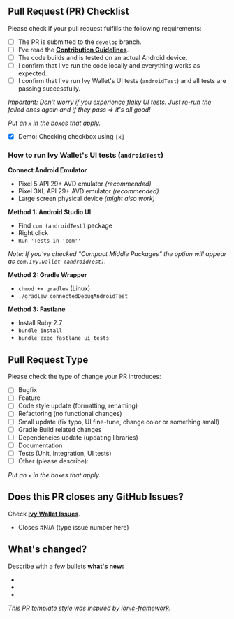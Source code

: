 ## Pull Request (PR) Checklist

Please check if your pull request fulfills the following requirements:

- [ ] The PR is submitted to the `develop` branch.
- [ ] I've read the **[Contribution Guidelines](https://github.com/ILIYANGERMANOV/ivy-wallet/blob/main/CONTRIBUTING.md)**.
- [ ] The code builds and is tested on an actual Android device.
- [ ] I confirm that I've run the code locally and everything works as expected.
- [ ] I confirm that I've run Ivy Wallet's UI tests (`androidTest`) and all tests are passing
  successfully.

_Important: Don't worry if you experience flaky UI tests. Just re-run the failed ones again and if they pass => it's all good!_

_Put an `x` in the boxes that apply._

- [x] Demo: Checking checkbox using `[x]`

### How to run Ivy Wallet's UI tests (`androidTest`)

**Connect Android Emulator**
- Pixel 5 API 29+ AVD emulator _(recommended)_
- Pixel 3XL API 29+ AVD emulator _(recommended)_
- Large screen physical device _(might also work)_

**Method 1: Android Studio UI**
- Find `com (androidTest)` package
- Right click
- `Run 'Tests in 'com''`

_Note: If you've checked "Compact Middle Packages" the option will appear as `com.ivy.wallet (androidTest)`._

**Method 2: Gradle Wrapper**
- `chmod +x gradlew` (Linux)
- `./gradlew connectedDebugAndroidTest`

**Method 3: Fastlane**
- Install Ruby 2.7
- `bundle install`
- `bundle exec fastlane ui_tests`

## Pull Request Type

Please check the type of change your PR introduces:

- [ ] Bugfix
- [ ] Feature
- [ ] Code style update (formatting, renaming)
- [ ] Refactoring (no functional changes)
- [ ] Small update (fix typo, UI fine-tune, change color or something small)
- [ ] Gradle Build related changes
- [ ] Dependencies update (updating libraries)
- [ ] Documentation
- [ ] Tests (Unit, Integration, UI tests)
- [ ] Other (please describe):

_Put an `x` in the boxes that apply._

## Does this PR closes any GitHub Issues?

Check **[Ivy Wallet Issues](https://github.com/ILIYANGERMANOV/ivy-wallet/issues)**.

- Closes #N/A (type issue number here)

## What's changed?

Describe with a few bullets **what's new:**

-
-
-

_This PR template style was inspired by [ionic-framework](https://github.com/ionic-team/ionic-framework/blob/main/.github/PULL_REQUEST_TEMPLATE.md)._
